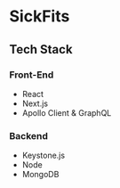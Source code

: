 # SickFits
 
## Tech Stack

### Front-End
* React
* Next.js
* Apollo Client & GraphQL

### Backend
* Keystone.js
* Node
* MongoDB